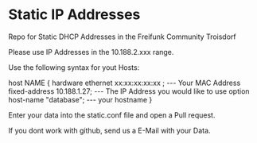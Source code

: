 # Static IP Addresses 
Repo for Static DHCP Addresses in the Freifunk Community Troisdorf

Please use IP Addresses in the 10.188.2.xxx range.

Use the following syntax for yout Hosts:

host NAME {
                hardware ethernet xx:xx:xx:xx:xx ; --- Your MAC Address
                fixed-address 10.188.1.27; --- The IP Address you would like to use
                option host-name "database"; --- your hostname
}

Enter your data into the static.conf file and open a Pull request. 

If you dont work with github, send us a E-Mail with your Data.
